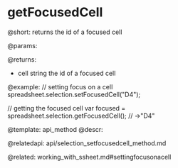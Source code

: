 getFocusedCell
==============

@short:
	returns the id of a focused cell
    
@params:

@returns:
- cell		string		the id of a focused cell

@example:
// setting focus on a cell
spreadsheet.selection.setFocusedCell("D4");

// getting the focused cell 
var focused = spreadsheet.selection.getFocusedCell(); // ->"D4"

@template: api_method
@descr:
 



@relatedapi:
api/selection_setfocusedcell_method.md

@related:
working_with_ssheet.md#settingfocusonacell